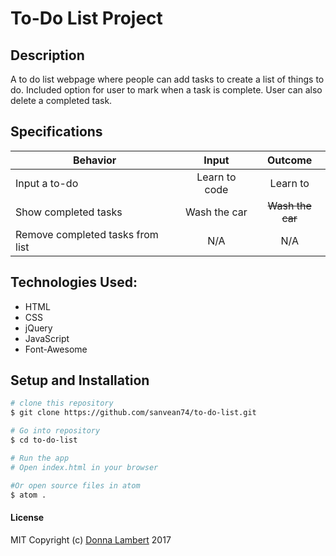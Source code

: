 # To-Do List Project

## Description
A to do list webpage where people can add tasks to create a list of things to do. Included option for user to mark when a task is complete. User can also delete a completed task.

## Specifications
|Behavior  | Input | Outcome |
|-----|:-----:|:-----:|
|Input a to-do | Learn to code | Learn to|
|Show completed tasks | Wash the car | ~~Wash the car~~|
|Remove completed tasks from list | N/A | N/A|

## Technologies Used:
* HTML
* CSS
* jQuery
* JavaScript
* Font-Awesome

## Setup and Installation
```bash
# clone this repository
$ git clone https://github.com/sanvean74/to-do-list.git

# Go into repository
$ cd to-do-list

# Run the app
# Open index.html in your browser

#Or open source files in atom
$ atom .
```
#### License

MIT
Copyright (c) [Donna Lambert](https://github.com/sanvean74) 2017
